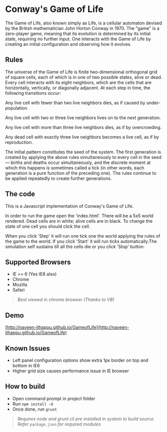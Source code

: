 Conway's Game of Life
=====================

The Game of Life, also known simply as Life, is a cellular automaton devised by the British mathematician John Horton Conway in 1970.
The "game" is a zero-player game, meaning that its evolution is determined by its initial state, requiring no further input. One interacts with the Game of Life by creating an initial configuration and observing how it evolves.


Rules
-----

The universe of the Game of Life is finite two-dimensional orthogonal grid of square cells, each of which is in one of two possible states, alive or dead. Every cell interacts with its eight neighbors, which are the cells that are horizontally, vertically, or diagonally adjacent. At each step in time, the following transitions occur:

Any live cell with fewer than two live neighbors dies, as if caused by under-population.

Any live cell with two or three live neighbors lives on to the next generation.

Any live cell with more than three live neighbors dies, as if by overcrowding.

Any dead cell with exactly three live neighbors becomes a live cell, as if by reproduction.

The initial pattern constitutes the seed of the system. The first generation is created by applying the above rules simultaneously to every cell in the seed — births and deaths occur simultaneously, and the discrete moment at which this happens is sometimes called a tick (in other words, each generation is a pure function of the preceding one). The rules continue to be applied repeatedly to create further generations.

The code
--------

This is a Javascript implementation of Conway's Game of Life.

In order to run the game open the 'index.html'. There will be a 5x5 world rendered. Dead cells are in white; alive cells are in black. To change the state of one cell you should click the cell.

When you click 'Step' it will run one tick one the world applying the rules of the game to the world. If you click 'Start' it will run ticks automatically.The simulation self sustains till all the cells die or you click 'Stop' button.

Supported Browsers
------------------
- IE >= 6 (Yes IE6 also)
- Chrome
- Mozilla
- Safari

> *Best viewed in chrome browser (Thanks to V8)*

Demo
----
[http://naveen-ithappu.github.io/GameofLife](http://naveen-ithappu.github.io/GameofLife)

Known Issues
------------
- Left panel configuration options show extra 1px border on top and bottom in IE6
- Higher grid size causes performance issue in IE browser

How to build
------------
- Open command prompt in project folder
- Run `npm install -d`
- Once done, run `grunt`

> *Requires node and grunt cli pre installed in system to build source. Refer `package.json` for required modules* 